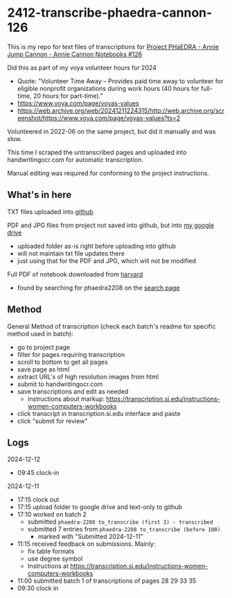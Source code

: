 # 2412-transcribe-phaedra-cannon-126

This is my repo for text files of transcriptions for
[Project PHaEDRA - Annie Jump Cannon - Annie Cannon Notebooks #126](https://transcription.si.edu/project/50684?status=transcription)

Did this as part of my voya volunteer hours for 2024
- Quote: "Volunteer Time Away – Provides paid time away to volunteer for eligible nonprofit organizations during work hours (40 hours for full-time, 20 hours for part-time)."
- https://www.voya.com/page/voyas-values
- https://web.archive.org/web/20241211224315/http://web.archive.org/screenshot/https://www.voya.com/page/voyas-values?ts=2

Volunteered in 2022-06 on the same project, but did it manually and was slow.

This time I scraped the untranscribed pages and uploaded into handwritingocr.com for automatic transcription.

Manual editing was required for conforming to the project instructions.


## What's in here

TXT files uploaded into
[github](https://github.com/shadiakiki1986/2412-transcribe-phaedra-cannon-126)

PDF and JPG files from project not saved into github, but into
[my google drive](https://drive.google.com/drive/folders/1W8hjnWt6mUmSbG_CwOL3f9sD_Zx6Oyj8)

- uploaded folder as-is right before uploading into github
- will not maintain txt file updates there
- just using that for the PDF and JPG, which will not be modified

Full PDF of notebook downloaded from [harvard](https://articles.adsabs.harvard.edu/pdf/1915phae.proj.2208C)

- found by searching for phaedra2208 on the [search page](https://platestacks.cfa.harvard.edu/phaedra-finding-list)


## Method

General Method of transcription (check each batch's readme for specific method used in batch):

- go to project page
- filter for pages requiring transcription
- scroll to bottom to get all pages
- save page as html
- extract URL's of high resolution images from html
- submit to handwritingocr.com
- save transcriptions and edit as needed
  - instructions about markup: https://transcription.si.edu/instructions-women-computers-workbooks
- click transcript in transcription.si.edu interface and paste
- click "submit for review"


## Logs

2024-12-12

- 09:45 clock-in

2024-12-11

- 17:15 clock out
- 17:15 upload folder to google drive and text-only to github
- 17:10 worked on batch 2
  - submitted `phaedra-2208 to_transcribe (first 3) - transcribed`
  - submitted 7 entries from `phaedra-2208 to_transcribe (before 100)`
    - marked with "Submitted 2024-12-11"
- 11:15 received feedback on submissions. Mainly:
  - fix table formats
  - use degree symbol
  - Instructions at https://transcription.si.edu/instructions-women-computers-workbooks
- 11:00 submitted batch 1 of transcriptions of pages 28 29 33 35 
- 09:30 clock in
